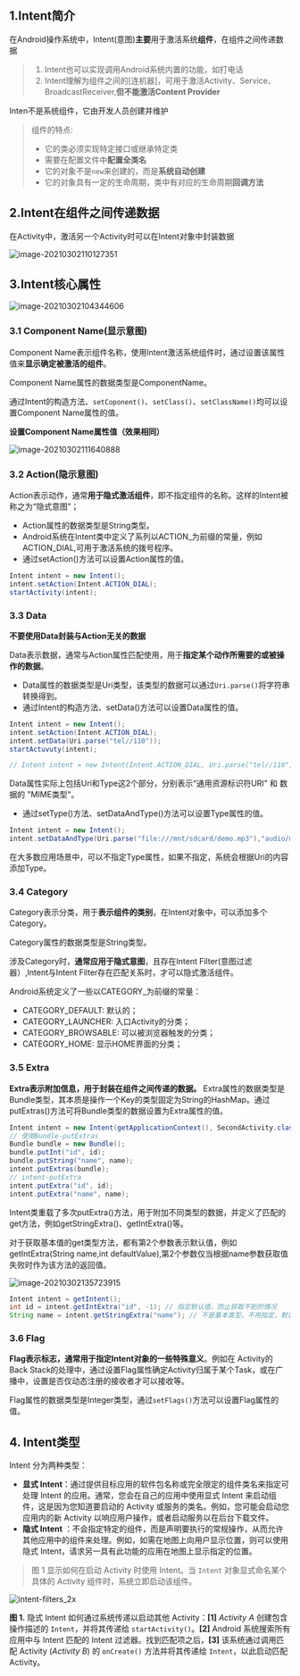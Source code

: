 ## 1.Intent简介

在Android操作系统中，Intent(意图)**主要**用于激活系统**组件**，在组件之间传递数据

> 1. Intent也可以实现调用Android系统内置的功能，如打电话
> 2. Intent理解为组件之间的[连机器]，可用于激活Activity、Service、BroadcastReceiver,**但不能激活Content Provider**

Inten不是系统组件，它由开发人员创建并维护

> 组件的特点:
>
> - 它的类必须实现特定接口或继承特定类
> - 需要在配置文件中**配置全类名**
> - 它的对象不是`new`来创建的，而是**系统自动创建**
> - 它的对象具有一定的生命周期，类中有对应的生命周期**回调方法**

## 2.Intent在组件之间传递数据

在Activity中，激活另一个Activity时可以在Intent对象中封装数据

![image-20210302110127351](https://iqqcode-blog.oss-cn-beijing.aliyuncs.com/img-2021-befo/image-20210302110127351.png)

## 3.Intent核心属性

![image-20210302104344606](https://iqqcode-blog.oss-cn-beijing.aliyuncs.com/img-2021-befo/image-20210302104344606.png)

### 3.1 Component Name(显示意图)

Component Name表示组件名称，使用Intent激活系统组件时，通过设置该属性值来**显示确定被激活的组件**。

Component Name属性的数据类型是ComponentName。

通过Intent的构造方法、`setCoponent()`、`setClass()`、`setClassName()`均可以设置Component Name属性的值。

**设置Component Name属性值（效果相同）**

![image-20210302111640888](https://iqqcode-blog.oss-cn-beijing.aliyuncs.com/img-2021-befo/image-20210302111640888.png)

### 3.2 Action(隐示意图)

Action表示动作，通常**用于隐式激活组件**，即不指定组件的名称。这样的Intent被称之为“隐式意图”；

- Action属性的数据类型是String类型。
- Android系统在Intent类中定义了系列以ACTION_为前缀的常量，例如ACTION_DIAL,可用于激活系统的拨号程序。
- 通过setAction()方法可以设置Action属性的值。

```java
Intent intent = new Intent();
intent.setAction(Intent.ACTION_DIAL);
startActivity(intent);
```

### 3.3 Data

**不要使用Data封装与Action无关的数据**

Data表示数据，通常与Action属性匹配使用，用于**指定某个动作所需要的或被操作的数据**。

- Data属性的数据类型是Uri类型，该类型的数据可以通过`Uri.parse()`将字符串转换得到。
- 通过Intent的构造方法、setData()方法可以设置Data属性的值。

```java
Intent intent = new Intent();
intent.setAction(Intent.ACTION_DIAL);
intent.setData(Uri.parse("tel//110"));
startActuvuty(intent);

// Intent intent = new Intent(Intent.ACTION_DIAL, Uri.parse("tel//110"));
```

Data属性实际上包括Uri和Type这2个部分，分别表示“通用资源标识符URI” 和 数据的 "MIME类型"。

- 通过setType()方法、setDataAndType()方法可以设置Type属性的值。

```java
Intent intent = new Intent();
intent.setDataAndType(Uri.parse("file:///mnt/sdcard/demo.mp3"),"audio/mp3");
```

在大多数应用场景中，可以不指定Type属性，如果不指定，系统会根据Uri的内容添加Type。

### 3.4 Category

Category表示分类，用于**表示组件的类别**，在Intent对象中，可以添加多个Category。

Category属性的数据类型是String类型。

涉及Category时，**通常应用于隐式意图**，且存在Intent Filter(意图过滤器）,Intent与Intent Filter存在匹配关系时，才可以隐式激活组件。

Android系统定义了一些以CATEGORY_为前缀的常量：

- CATEGORY_DEFAULT: 默认的；
- CATEGORY_LAUNCHER: 入口Activity的分类；
- CATEGORY_BROWSABLE: 可以被浏览器触发的分类；
- CATEGORY_HOME: 显示HOME界面的分类；

### 3.5 Extra

**Extra表示附加信息，用于封装在组件之间传递的数据。**
Extra属性的数据类型是Bundle类型，其本质是操作一个Key的类型固定为String的HashMap。通过putExtras()方法可将Bundle类型的数据设置为Extra属性的值。

```java
Intent intent = new Intent(getApplicationContext(), SecondActivity.class);
// 使用Bundle-putExtras
Bundle bundle = new Bundle();
bundle.putInt("id", id);
bundle.putString("name", name);
intent.putExtras(bundle);
// intent-putExtra
intent.putExtra("id", id);
intent.putExtra("name", name);
```



Intent类重载了多次putExtra()方法，用于附加不同类型的数据，并定义了匹配的get方法，例如getStringExtra()、getIntExtra()等。

对于获取基本值的get类型方法，都有第2个参数表示默认值，例如getIntExtra(String name,int defaultValue),第2个参数仅当根据name参数获取值失败时作为该方法的返回值。

![image-20210302135723915](https://iqqcode-blog.oss-cn-beijing.aliyuncs.com/img-2021-befo/image-20210302135723915.png)

```java
Intent intent = getIntent();
int id = intent.getIntExtra("id", -1); // 指定默认值，防止获取不到的情况
String name = intent.getStringExtra("name"); // 不是基本类型，不用指定，默认为null
```

 

### 3.6 Flag

**Flag表示标志，通常用于指定Intent对象的一些特殊意义**。例如在
Activity的Back Stack的处理中，通过设置Flag属性确定Activity归属于某个Task，或在广播中，设置是否仅动态注册的接收者才可以接收等。

Flag属性的数据类型是Integer类型，通过`setFlags()`方法可以设置Flag属性的值。

## 4. Intent类型

Intent 分为两种类型：

- **显式 Intent**：通过提供目标应用的软件包名称或完全限定的组件类名来指定可处理 Intent 的应用。通常，您会在自己的应用中使用显式 Intent 来启动组件，这是因为您知道要启动的 Activity 或服务的类名。例如，您可能会启动您应用内的新 Activity 以响应用户操作，或者启动服务以在后台下载文件。
- **隐式 Intent** ：不会指定特定的组件，而是声明要执行的常规操作，从而允许其他应用中的组件来处理。例如，如需在地图上向用户显示位置，则可以使用隐式 Intent，请求另一具有此功能的应用在地图上显示指定的位置。

> 图 1 显示如何在启动 Activity 时使用 Intent。当 `Intent` 对象显式命名某个具体的 Activity 组件时，系统立即启动该组件。

![intent-filters_2x ](https://iqqcode-blog.oss-cn-beijing.aliyuncs.com/img-2021-befo/intent-filters_2x%20.png)

**图 1.** 隐式 Intent 如何通过系统传递以启动其他 Activity：**[1]** *Activity A* 创建包含操作描述的 `Intent`，并将其传递给 `startActivity()`。**[2]** Android 系统搜索所有应用中与 Intent 匹配的 Intent 过滤器。找到匹配项之后，**[3]** 该系统通过调用匹配 Activity (*Activity B*) 的 `onCreate()` 方法并将其传递给 `Intent`，以此启动匹配 Activity。